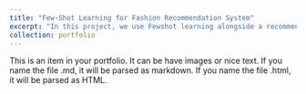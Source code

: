 ```yaml
---
title: "Few-Shot Learning for Fashion Recommendation System"
excerpt: "In this project, we use Fewshot learning alongside a recommender system to detect user preferences from sparse data or limited user-provided information.<br/><img src='/images/rec1.png'>"
collection: portfolio
---
```


This is an item in your portfolio. It can be have images or nice text. If you name the file .md, it will be parsed as markdown. If you name the file .html, it will be parsed as HTML. 
